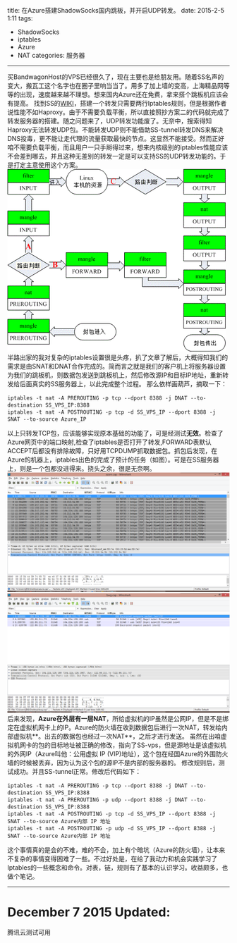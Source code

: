 title: 在Azure搭建ShadowSocks国内跳板，并开启UDP转发。
date: 2015-2-5 1:11
tags:
- ShadowSocks
- iptables
- Azure
- NAT
categories: 服务器

---
买BandwagonHost的VPS已经很久了，现在主要也是给朋友用。随着SS名声的变大，搬瓦工这个名字也在圈子里响当当了。用多了加上墙的变高，上海精品网等等的出现，速度越来越不理想。想来国内Azure还在免费，拿来搭个跳板机应该会有提高。
找到SS的[WIKI][1]，搭建一个转发只需要两行Iptables规则，但是根据作者说性能不如Haproxy。由于不需要负载平衡，所以直接照抄方案二的代码就完成了转发服务器的搭建。随之问题来了，UDP转发功能废了。无奈中，搜索得知Haproxy无法转发UDP包。不能转发UDP则不能借助SS-tunnel转发DNS来解决DNS投毒，更不能让走代理的流量获取最快的节点。这显然不能接受。然而正好咱不需要负载平衡，而且用户一只手掰得过来，想来内核级别的iptables性能应该不会差到哪去，并且这种无差别的转发一定是可以支持SS的UDP转发功能的。于是打定主意使用这个方案。
![iptables工作流程][2]
半路出家的我对复杂的iptables设置很是头疼，扒了文章了解后，大概得知我们的需求是由SNAT和DNAT合作完成的。简而言之就是我们的客户机上将服务器设置为我们的跳板机，则数据包发送到跳板机上，然后修改源IP和目标IP地址，重新转发给后面真实的SS服务器上，以此完成整个过程。
那么依样画葫芦，摘取一下：

    iptables -t nat -A PREROUTING -p tcp --dport 8388 -j DNAT --to-destination SS_VPS_IP:8388
    iptables -t nat -A POSTROUTING -p tcp -d SS_VPS_IP --dport 8388 -j SNAT --to-source Azure_IP
以上只转发TCP包，应该能够实现原本基础的功能了，可是经测试**无效**。检查了Azure网页中的端口映射,检查了iptables是否打开了转发,FORWARD表默认ACCEPT后都没有排除故障，只好用TCPDUMP抓取数据包。抓包后发现，在Azure的机器上，iptables出色的完成了预计的任务（如图）。可是在SS服务器上，则是一个包都没进得来。挠头之余，很是无奈啊。
![Azure服务器抓包][3]
![BWG上的抓包][4]
后来发现，**Azure在外层有一层NAT**，所给虚拟机的IP虽然是公网IP，但是不是绑定在虚拟机网卡上的IP。Azure的防火墙在收到数据包后进行一次NAT，转发给内部虚拟机**。出去的数据包也经过一次NAT**，之后才进行发送。
虽然在出咱虚拟机网卡的包的目标地址被正确的修改，指向了SS-vps，但是源地址是该虚拟机的外网IP（Azure叫他：公用虚拟 IP (VIP)地址），这个包在经国Azure的外围防火墙的时候被丢弃，因为认为这个包的源IP不是内部的服务器的。
修改规则后，测试成功。并且SS-tunnel正常。修改后代码如下：

    iptables -t nat -A PREROUTING -p tcp --dport 8388 -j DNAT --to-destination SS_VPS_IP:8388
    iptables -t nat -A PREROUTING -p udp --dport 8388 -j DNAT --to-destination SS_VPS_IP:8388
    iptables -t nat -A POSTROUTING -p tcp -d SS_VPS_IP --dport 8388 -j SNAT --to-source Azure内部 IP 地址
    iptables -t nat -A POSTROUTING -p udp -d SS_VPS_IP --dport 8388 -j SNAT --to-source Azure内部 IP 地址

这个事情真的是会的不难，难的不会，加上有个暗坑（Azure的防火墙），让本来不复杂的事情变得困难了一些。不过好处是，在给了我动力和机会实践学习了Iptables的一些概念和命令。对表，链，规则有了基本的认识学习。收益颇多，也做个笔记。

---
# December 7 2015 Updated:

腾讯云测试可用

  [1]: https://github.com/shadowsocks/shadowsocks/wiki/Setup-a-Shadowsocks-relay
  [2]: /images/3/iptables.gif
  [3]: /images/3/Azure.png
  [4]: /images/3/BWG.png
